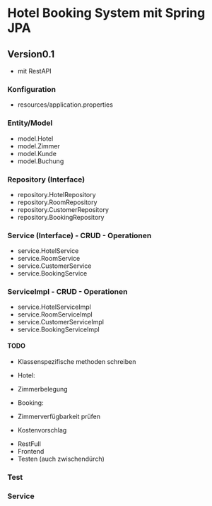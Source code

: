 # Hotel Booking System mit Spring JPA
## Version0.1

* mit RestAPI

### Konfiguration
* resources/application.properties

### Entity/Model
* model.Hotel
* model.Zimmer
* model.Kunde
* model.Buchung

### Repository (Interface)
* repository.HotelRepository
* repository.RoomRepository
* repository.CustomerRepository
* repository.BookingRepository

### Service (Interface) - CRUD - Operationen
* service.HotelService
* service.RoomService
* service.CustomerService
* service.BookingService
 
### ServiceImpl - CRUD - Operationen
* service.HotelServiceImpl
* service.RoomServiceImpl
* service.CustomerServiceImpl
* service.BookingServiceImpl

#### TODO
- Klassenspezifische methoden schreiben

*  Hotel:
*  Zimmerbelegung 

* Booking:
* Zimmerverfügbarkeit prüfen
* Kostenvorschlag



- RestFull
- Frontend
- Testen (auch zwischendürch)



### Test


### Service